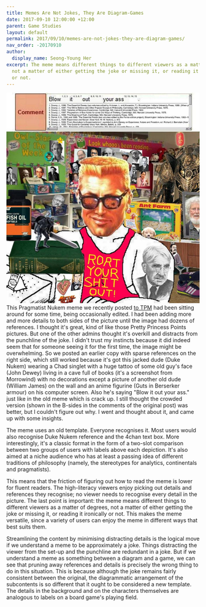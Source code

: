 ```yaml
---
title: Memes Are Not Jokes, They Are Diagram-Games
date: 2017-09-10 12:00:00 +12:00
parent: Game Studies
layout: default
permalink: 2017/09/10/memes-are-not-jokes-they-are-diagram-games/
nav_order: -20170910
author:
  display_name: Seong-Young Her
excerpt: The meme means different things to different viewers as a matter of degrees,
  not a matter of either getting the joke or missing it, or reading it ironically
  or not.
---
```


![30813985_2137432463157035_8024160328314760308_o (1).jpg](/uploads/30813985_2137432463157035_8024160328314760308_o%20(1).jpg)
This Pragmatist Nukem meme we recently posted [to TPM](https://www.facebook.com/thephilosophersmeme/photos/a.1652768588290094/2137432463157035/) had been sitting around for some time, being occasionally edited. I had been adding more and more details to both sides of the picture until the image had dozens of references. I thought it's great, kind of like those Pretty Princess Points pictures. But one of the other admins thought it's overkill and distracts from the punchline of the joke. I didn't trust my instincts because it did indeed seem that for someone seeing it for the first time, the image might be overwhelming. So we posted an earlier copy with sparse references on the right side, which still worked because it's got this jacked dude (Duke Nukem) wearing a Chad singlet with a huge tattoo of some old guy's face (John Dewey) living in a cave full of books (it's a screenshot from Morrowind) with no decorations except a picture of another old dude (William James) on the wall and an anime figurine (Guts in Berserker armour) on his computer screen. Also he's saying "Blow it out your ass." just like in the old meme which is crack up. I still thought the crowded version (shown in the B-sides in the comments of the original post) was better, but I couldn't figure out why. I went and thought about it, and came up with some insights.

The meme uses an old template. Everyone recognises it. Most users would also recognise Duke Nukem reference and the 4chan text box. More interestingly, it's a classic format in the form of a two-slot comparison between two groups of users with labels above each depiction. It's also aimed at a niche audience who has at least a passing idea of different traditions of philosophy (namely, the stereotypes for analytics, continentals and pragmatists). 

This means that the friction of figuring out how to read the meme is lower for fluent readers. The high-literacy viewers enjoy picking out details and references they recognise; no viewer needs to recognise every detail in the picture. The last point is important: the meme means different things to different viewers as a matter of degrees, not a matter of either getting the joke or missing it, or reading it ironically or not. This makes the meme versatile, since a variety of users can enjoy the meme in different ways that best suits them. 

Streamlining the content by minimising distracting details is the logical move if we understand a meme to be approximately a joke. Things distracting the viewer from the set-up and the punchline are redundant in a joke. But if we understand a meme as something between a diagram and a game, we can see that pruning away references and details is precisely the wrong thing to do in this situation. This is because although the joke remains fairly consistent between the original, the diagrammatic arrangement of the subcontents is so different that it ought to be considered a new template. The details in the background and on the characters themselves are analogous to labels on a board game's playing field. 